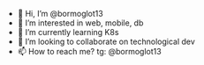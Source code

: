 - 👋 Hi, I’m @bormoglot13
- 👀 I’m interested in web, mobile, db
- 🌱 I’m currently learning K8s
- 💞️ I’m looking to collaborate on technological dev
- 📫 How to reach me? tg: @bormoglot13

<!---
bormoglot13/bormoglot13 is a ✨ special ✨ repository because its `README.md` (this file) appears on your GitHub profile.
You can click the Preview link to take a look at your changes.
--->
